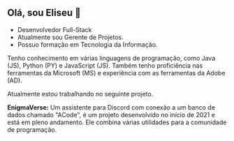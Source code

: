 ## Olá, sou Eliseu 🐼

- Desenvolvedor Full-Stack
- Atualmente sou Gerente de Projetos.
- Possuo formação em Tecnologia da Informação.

Tenho conhecimento em várias linguagens de programação, como Java (JS), Python (PY) e JavaScript (JS). Também tenho proficiência nas ferramentas da Microsoft (MS) e experiência com as ferramentas da Adobe (AD).

Atualmente estou trabalhando no seguinte projeto.

**EnigmaVerse:** Um assistente para Discord com conexão a um banco de dados chamado "ACode", é um projeto desenvolvido no início de 2021 e está em pleno andamento. Ele combina várias utilidades para a comunidade de programação.
